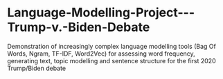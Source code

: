 # Language-Modelling-Project---Trump-v.-Biden-Debate
Demonstration of increasingly complex language modelling tools (Bag Of Words, Ngram, TF-IDF, Word2Vec) for assessing word frequency, generating text, topic modelling and sentence structure for the first 2020 Trump/Biden debate 
